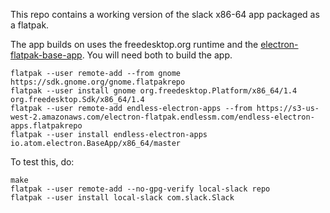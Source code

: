 This repo contains a working version of the slack x86-64 app packaged as a flatpak.

The app builds on uses the freedesktop.org runtime and the
[electron-flatpak-base-app](https://github.com/endlessm/electron-flatpak-base-app).
You will need both to build the app.
```
flatpak --user remote-add --from gnome https://sdk.gnome.org/gnome.flatpakrepo
flatpak --user install gnome org.freedesktop.Platform/x86_64/1.4 org.freedesktop.Sdk/x86_64/1.4
flatpak --user remote-add endless-electron-apps --from https://s3-us-west-2.amazonaws.com/electron-flatpak.endlessm.com/endless-electron-apps.flatpakrepo
flatpak --user install endless-electron-apps io.atom.electron.BaseApp/x86_64/master
```

To test this, do:
```
make
flatpak --user remote-add --no-gpg-verify local-slack repo
flatpak --user install local-slack com.slack.Slack
```
